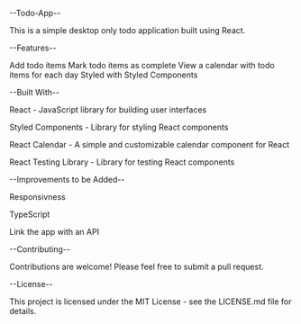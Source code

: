 --Todo-App--

This is a simple desktop only todo application built using React.

--Features--

Add todo items
Mark todo items as complete
View a calendar with todo items for each day
Styled with Styled Components

--Built With--

React - JavaScript library for building user interfaces

Styled Components - Library for styling React components

React Calendar - A simple and customizable calendar component for React

React Testing Library - Library for testing React components

--Improvements to be Added--

Responsivness

TypeScript

Link the app with an API

--Contributing--

Contributions are welcome! Please feel free to submit a pull request.

--License--

This project is licensed under the MIT License - see the LICENSE.md file for details.
